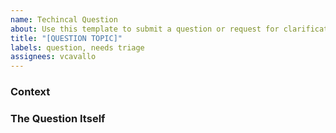 ```yaml
---
name: Techincal Question
about: Use this template to submit a question or request for clarification
title: "[QUESTION TOPIC]"
labels: question, needs triage
assignees: vcavallo
---
```


<!--
There are many novel concepts introduced by Pallas, and though we strive to provide helpful documentation and comments there will inevitably be questions and needed clarifications. Where possible, we'd like to document these answers somewhere the next person can find them - whether that's in the documentation or by clarifying source code where relevant.

1. **Search the documentation**: Check the [documentation site](https://vaporware.gitbook.io/pallas) to see if your question is answered there.
2. **Search for existing questions:** Search our issues for questions similar to the one you have.
3. If you haven't found anything you can either ask us about it [on Telegram](https://t.me/vaporwareNetwork), or proceed with this issue!


Please delete comments like this one before submitting the issue,
thanks! :)
-->

### Context

<!--
What is the context of this question or clarification request?
Some examples include:
- Sire syntax clarification
- "I do X task in Y other programming language, how do I do it in Sire?"
- Clarification about which component of the system is responsible for a given task
- The Haskell runtime
- Other runtime implementations
- How Pallas interacts with the host OS
- Questions about existing examples or demos
- Something else - a brief description is fine.

-->

### The Question Itself

<!--
Ask your question here or explain the thing you're finding confusing.
-->
